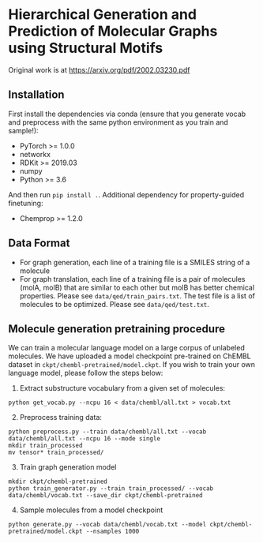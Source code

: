 # Hierarchical Generation and Prediction of Molecular Graphs using Structural Motifs

Original work is at https://arxiv.org/pdf/2002.03230.pdf

## Installation
First install the dependencies via conda (ensure that you generate vocab and preprocess with the same python environment as you train and sample!):
 * PyTorch >= 1.0.0
 * networkx
 * RDKit >= 2019.03
 * numpy
 * Python >= 3.6

And then run `pip install .`. Additional dependency for property-guided finetuning:
 * Chemprop >= 1.2.0


## Data Format
* For graph generation, each line of a training file is a SMILES string of a molecule
* For graph translation, each line of a training file is a pair of molecules (molA, molB) that are similar to each other but molB has better chemical properties. Please see `data/qed/train_pairs.txt`. The test file is a list of molecules to be optimized. Please see `data/qed/test.txt`.

## Molecule generation pretraining procedure
We can train a molecular language model on a large corpus of unlabeled molecules. We have uploaded a model checkpoint pre-trained on ChEMBL dataset in `ckpt/chembl-pretrained/model.ckpt`. If you wish to train your own language model, please follow the steps below:

1. Extract substructure vocabulary from a given set of molecules:
```
python get_vocab.py --ncpu 16 < data/chembl/all.txt > vocab.txt
```

2. Preprocess training data:
```
python preprocess.py --train data/chembl/all.txt --vocab data/chembl/all.txt --ncpu 16 --mode single
mkdir train_processed
mv tensor* train_processed/
```

3. Train graph generation model
```
mkdir ckpt/chembl-pretrained
python train_generator.py --train train_processed/ --vocab data/chembl/vocab.txt --save_dir ckpt/chembl-pretrained
```

4. Sample molecules from a model checkpoint
```
python generate.py --vocab data/chembl/vocab.txt --model ckpt/chembl-pretrained/model.ckpt --nsamples 1000
```


